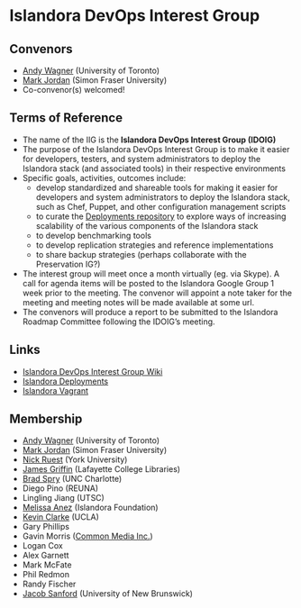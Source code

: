 # Islandora DevOps Interest Group

## Convenors

* [Andy Wagner](https://github.com/rarian) (University of Toronto)
* [Mark Jordan](https://github.com/mjordan) (Simon Fraser University)
* Co-convenor(s) welcomed!

## Terms of Reference

* The name of the IIG is the **Islandora DevOps Interest Group (IDOIG)**
* The purpose of the Islandora DevOps Interest Group is to make it easier for developers, testers, and system administrators to deploy the Islandora stack (and associated tools) in their respective environments
* Specific goals, activities, outcomes include:
  * develop standardized and shareable tools for making it easier for developers and system administrators to deploy the Islandora stack, such as Chef, Puppet, and other configuration management scripts
  * to curate the [Deployments repository](https://github.com/Islandora/islandora_deployments)
 to explore ways of increasing scalability of the various components of the Islandora stack
  * to develop benchmarking tools
  * to develop replication strategies and reference implementations
  * to share backup strategies (perhaps collaborate with the Preservation IG?)
* The interest group will meet once a month virtually (eg. via Skype). A call for agenda items will be posted to the Islandora Google Group 1 week prior to the meeting. The convenor will appoint a note taker for the meeting and meeting notes will be made available at some url.
* The convenors will produce a report to be submitted to the Islandora Roadmap Committee following the IDOIG’s meeting.

## Links
* [Islandora DevOps Interest Group Wiki](https://github.com/Islandora/Islandora-DevOps-Interest-Group/wiki)
* [Islandora Deployments](https://github.com/Islandora/islandora_deployments)
* [Islandora Vagrant](https://github.com/Islandora-Labs/islandora_vagrant)

## Membership

* [Andy Wagner](https://github.com/rarian) (University of Toronto)
* [Mark Jordan](https://github.com/mjordan) (Simon Fraser University)
* [Nick Ruest](https://github.com/ruebot) (York University)
* [James Griffin](https://github.com/jrgriffiniii) (Lafayette College Libraries)
* [Brad Spry](bradspry) (UNC Charlotte)
* Diego Pino (REUNA)
* Lingling Jiang (UTSC)
* [Melissa Anez](https://github.com/manez) (Islandora Foundation)
* [Kevin Clarke](https://github.com/ksclarke) (UCLA)
* Gary Phillips
* Gavin Morris ([Common Media Inc.](http://commonmedia.com))
* Logan Cox
* Alex Garnett
* Mark McFate
* Phil Redmon
* Randy Fischer
* [Jacob Sanford](https://github.com/JacobSanford) (University of New Brunswick)

